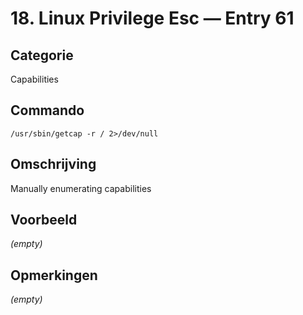 # 18. Linux Privilege Esc — Entry 61

## Categorie

Capabilities

## Commando

```
/usr/sbin/getcap -r / 2>/dev/null
```

## Omschrijving

Manually enumerating capabilities

## Voorbeeld

_(empty)_

## Opmerkingen

_(empty)_

